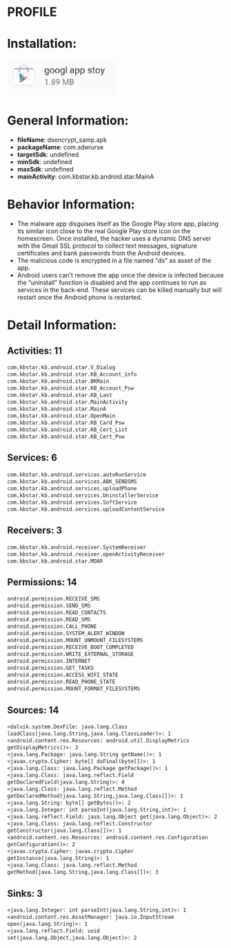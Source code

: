 # PROFILE
# Installation:
![ICON](icon.png)
# General Information:
- **fileName**: dsencrypt_samp.apk
- **packageName**: com.sdwiurse
- **targetSdk**: undefined
- **minSdk**: undefined
- **maxSdk**: undefined
- **mainActivity**: com.kbstar.kb.android.star.MainA
# Behavior Information:
- The malware app disguises itself as the Google Play store app, placing its similar icon close to the real Google Play store icon on the
homescreen. Once installed, the hacker uses a dynamic DNS server with the Gmail SSL protocol to collect text messages, signature
certificates and bank passwords from the Android devices. 
- The malicious code is encrypted in a file named "ds" as asset of the app. 
- Android users can’t remove the app once the device is infected because the “uninstall” function is disabled and the app continues to run as services in the back-end. These services can be killed manually but will restart once the Android phone is restarted.

# Detail Information:
## Activities: 11
	com.kbstar.kb.android.star.V_Dialog
	com.kbstar.kb.android.star.KB_Account_info
	com.kbstar.kb.android.star.BKMain
	com.kbstar.kb.android.star.KB_Account_Psw
	com.kbstar.kb.android.star.KB_Last
	com.kbstar.kb.android.star.MainActivity
	com.kbstar.kb.android.star.MainA
	com.kbstar.kb.android.star.OpenMain
	com.kbstar.kb.android.star.KB_Card_Psw
	com.kbstar.kb.android.star.KB_Cert_List
	com.kbstar.kb.android.star.KB_Cert_Psw
## Services: 6
	com.kbstar.kb.android.services.autoRunService
	com.kbstar.kb.android.services.ABK_SENDSMS
	com.kbstar.kb.android.services.uploadPhone
	com.kbstar.kb.android.services.UninstallerService
	com.kbstar.kb.android.services.SoftService
	com.kbstar.kb.android.services.uploadContentService
## Receivers: 3
	com.kbstar.kb.android.receiver.SystemReceiver
	com.kbstar.kb.android.receiver.openActivityReceiver
	com.kbstar.kb.android.star.MDAR
## Permissions: 14
	android.permission.RECEIVE_SMS
	android.permission.SEND_SMS
	android.permission.READ_CONTACTS
	android.permission.READ_SMS
	android.permission.CALL_PHONE
	android.permission.SYSTEM_ALERT_WINDOW
	android.permission.MOUNT_UNMOUNT_FILESYSTEMS
	android.permission.RECEIVE_BOOT_COMPLETED
	android.permission.WRITE_EXTERNAL_STORAGE
	android.permission.INTERNET
	android.permission.GET_TASKS
	android.permission.ACCESS_WIFI_STATE
	android.permission.READ_PHONE_STATE
	android.permission.MOUNT_FORMAT_FILESYSTEMS
## Sources: 14
	<dalvik.system.DexFile: java.lang.Class loadClass(java.lang.String,java.lang.ClassLoader)>: 1
	<android.content.res.Resources: android.util.DisplayMetrics getDisplayMetrics()>: 2
	<java.lang.Package: java.lang.String getName()>: 1
	<javax.crypto.Cipher: byte[] doFinal(byte[])>: 1
	<java.lang.Class: java.lang.Package getPackage()>: 1
	<java.lang.Class: java.lang.reflect.Field getDeclaredField(java.lang.String)>: 4
	<java.lang.Class: java.lang.reflect.Method getDeclaredMethod(java.lang.String,java.lang.Class[])>: 1
	<java.lang.String: byte[] getBytes()>: 2
	<java.lang.Integer: int parseInt(java.lang.String,int)>: 1
	<java.lang.reflect.Field: java.lang.Object get(java.lang.Object)>: 2
	<java.lang.Class: java.lang.reflect.Constructor getConstructor(java.lang.Class[])>: 1
	<android.content.res.Resources: android.content.res.Configuration getConfiguration()>: 2
	<javax.crypto.Cipher: javax.crypto.Cipher getInstance(java.lang.String)>: 1
	<java.lang.Class: java.lang.reflect.Method getMethod(java.lang.String,java.lang.Class[])>: 3
## Sinks: 3
	<java.lang.Integer: int parseInt(java.lang.String,int)>: 1
	<android.content.res.AssetManager: java.io.InputStream open(java.lang.String)>: 1
	<java.lang.reflect.Field: void set(java.lang.Object,java.lang.Object)>: 2
